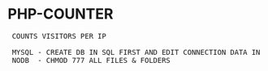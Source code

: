 # PHP-COUNTER
<pre>
 COUNTS VISITORS PER IP

 MYSQL - CREATE DB IN SQL FIRST AND EDIT CONNECTION DATA IN PHP FILE
 NODB  - CHMOD 777 ALL FILES & FOLDERS

</pre>
